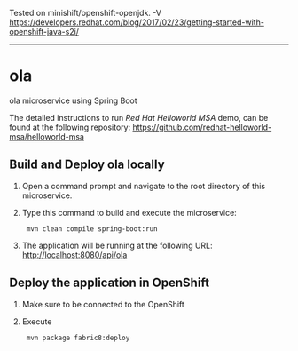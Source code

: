 Tested on minishift/openshift-openjdk. -V
https://developers.redhat.com/blog/2017/02/23/getting-started-with-openshift-java-s2i/

-----------------------
# ola
ola microservice using Spring Boot

The detailed instructions to run *Red Hat Helloworld MSA* demo, can be found at the following repository: <https://github.com/redhat-helloworld-msa/helloworld-msa>


Build and Deploy ola locally
----------------------------

1. Open a command prompt and navigate to the root directory of this microservice.
2. Type this command to build and execute the microservice:

        mvn clean compile spring-boot:run

3. The application will be running at the following URL: <http://localhost:8080/api/ola>


Deploy the application in OpenShift
-----------------------------------

1. Make sure to be connected to the OpenShift
2. Execute

		mvn package fabric8:deploy

